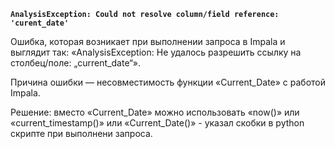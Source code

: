 **`AnalysisException: Could not resolve column/field reference: 'curent_date'`**

Ошибка, которая возникает при выполнении запроса в Impala и выглядит так: «AnalysisException: Не удалось разрешить ссылку на столбец/поле: „current_date“».

Причина ошибки — несовместимость функции «Current_Date» с работой Impala. 

Решение: вместо «Current_Date» можно использовать «now()» или «current_timestamp()» или «Current_Date()» - указал скобки в python скрипте при выполнени запроса.
